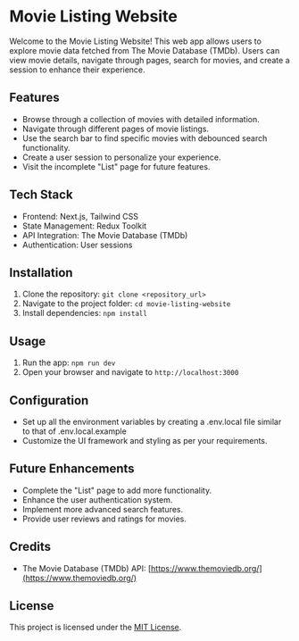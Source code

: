 # Movie Listing Website

Welcome to the Movie Listing Website! This web app allows users to explore movie data fetched from The Movie Database (TMDb). Users can view movie details, navigate through pages, search for movies, and create a session to enhance their experience.

## Features

- Browse through a collection of movies with detailed information.
- Navigate through different pages of movie listings.
- Use the search bar to find specific movies with debounced search functionality.
- Create a user session to personalize your experience.
- Visit the incomplete "List" page for future features.

## Tech Stack

- Frontend: Next.js, Tailwind CSS
- State Management: Redux Toolkit
- API Integration: The Movie Database (TMDb)
- Authentication: User sessions

## Installation

1. Clone the repository: `git clone <repository_url>`
2. Navigate to the project folder: `cd movie-listing-website`
3. Install dependencies: `npm install`

## Usage

1. Run the app: `npm run dev`
2. Open your browser and navigate to `http://localhost:3000`

## Configuration

- Set up all the environment variables by creating a .env.local file similar to that of .env.local.example
- Customize the UI framework and styling as per your requirements.

## Future Enhancements

- Complete the "List" page to add more functionality.
- Enhance the user authentication system.
- Implement more advanced search features.
- Provide user reviews and ratings for movies.

## Credits

- The Movie Database (TMDb) API: [https://www.themoviedb.org/](https://www.themoviedb.org/)

## License

This project is licensed under the [MIT License](LICENSE).
